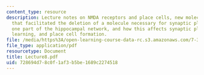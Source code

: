 ```yaml
---
content_type: resource
description: Lecture notes on NMDA receptors and place cells, new molecular tools
  that facilitated the deletion of a molecule necessary for synaptic plasticity from
  one part of the hippocampal network, and how this affects synaptic plasticity, spatial
  learning, and place cell formation.
file: /media/https%3A/open-learning-course-data-rc.s3.amazonaws.com/7-346-synaptic-plasticity-and-memory-from-molecules-to-behavior-fall-2007/728694d78c0f1af3b5be1689c2274518_Lecture8.pdf
file_type: application/pdf
resourcetype: Document
title: Lecture8.pdf
uid: 728694d7-8c0f-1af3-b5be-1689c2274518
---
```

